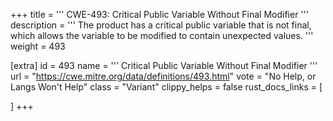 +++
title = '''
CWE-493: Critical Public Variable Without Final Modifier
'''
description	= '''
The product has a critical public variable that is not final, which allows the variable to be modified to contain unexpected values.
'''
weight = 493

[extra]
id = 493
name = '''
Critical Public Variable Without Final Modifier
'''
url = "https://cwe.mitre.org/data/definitions/493.html"
vote = "No Help, or Langs Won't Help"
class = "Variant"
clippy_helps = false
rust_docs_links = [
	
]
+++
